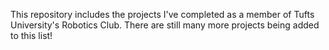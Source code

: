 This repository includes the projects I've completed as a member of Tufts University's Robotics Club. There are still many more projects being added to this list!

